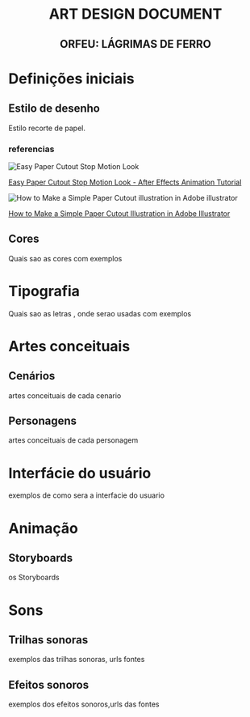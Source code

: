 <h1 align="center">ART DESIGN DOCUMENT</h1>
<h2 align="center">ORFEU: LÁGRIMAS DE FERRO</h2>

# Definições iniciais
## Estilo de desenho

<p>Estilo recorte de papel.</p>

### referencias 
![Easy Paper Cutout Stop Motion Look](../Orfeu/imagens_para_documentacao/paper_style_abacate.png)


[Easy Paper Cutout Stop Motion Look - After Effects Animation Tutorial
](https://www.youtube.com/watch?v=nwpYl04Cczo)

![How to Make a Simple Paper Cutout illustration in Adobe illustrator](../Orfeu/imagens_para_documentacao/paper_style_agua_viva.png)

[How to Make a Simple Paper Cutout Illustration in Adobe Illustrator
](https://www.youtube.com/watch?v=TlhPXq9oKMY)


## Cores

<p>Quais sao as cores com exemplos</p>

# Tipografia

<p>Quais sao as letras , onde serao usadas com exemplos</p>

# Artes conceituais
## Cenários

<p>artes conceituais de cada cenario</p>

## Personagens

<p>artes conceituais de cada personagem </p>

# Interfácie do usuário

<p>exemplos de como sera a interfacie do usuario</p>

# Animação

## Storyboards

<p>os Storyboards</p>

# Sons

## Trilhas sonoras

<p>exemplos das trilhas sonoras, urls fontes</p>

## Efeitos sonoros

<p>exemplos dos efeitos sonoros,urls das fontes</p>



